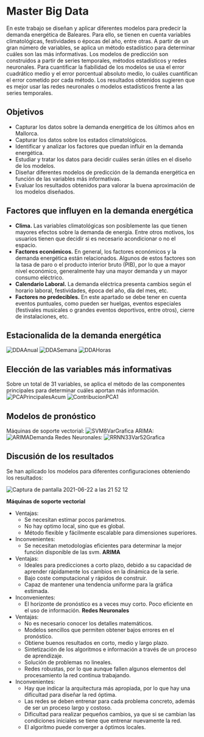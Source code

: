 # Master Big Data

En este trabajo se diseñan y aplicar diferentes modelos para predecir la demanda energética de Baleares. Para ello, se tienen en cuenta variables climatológicas, festividades o épocas del año, entre otras. A partir de un gran número de variables, se aplica un método estadístico para determinar cuáles son las más informativas. Los modelos de predicción son construidos a partir de series temporales, métodos estadísticos y redes neuronales. Para cuantificar la fiabilidad de los modelos se usa el error cuadrático medio y el error porcentual absoluto medio, lo cuáles cuantifican el error cometido por cada método. Los resultados obtenidos sugieren que es mejor usar las redes neuronales o modelos estadísticos frente a las series temporales.


## Objetivos
* Capturar los datos sobre la demanda energética de los últimos años en Mallorca.
* Capturar los datos sobre los estados climatológicos.
* Identificar y analizar los factores que puedan influir en la demanda energética.
* Estudiar y tratar los datos para decidir cuáles serán útiles en el diseño de los modelos.
* Diseñar diferentes modelos de predicción de la demanda energética en función de las variables más informativas.
* Evaluar los resultados obtenidos para valorar la buena aproximación de los modelos diseñados.

## Factores que influyen en la demanda energética
* **Clima.** Las variables climatológicas son posiblemente las que tienen mayores efectos sobre la demanda de energía. Entre otros motivos, los usuarios tienen que decidir si es necesario acondicionar o no el espacio.
* **Factores económicos.** En general, los factores económicos y la demanda energética están relacionados. Algunos de estos factores son la tasa de paro o el producto interior bruto (PIB), por lo que a mayor nivel económico, generalmente hay una mayor demanda y un mayor consumo eléctrico.
* **Calendario Laboral.** La demanda eléctrica presenta cambios según el horario laboral, festividades, época del año, día del mes, etc.
* **Factores no predecibles.** En este apartado se debe tener en cuenta eventos puntuales, como pueden ser huelgas, eventos especiales (festivales musicales o grandes eventos deportivos, entre otros), cierre de instalaciones, etc.

## Estacionalida de la demanda energética
![DDAAnual](https://user-images.githubusercontent.com/44135385/122987799-4bcf3c00-d3a1-11eb-9104-3ecbf930e951.png)
![DDASemana](https://user-images.githubusercontent.com/44135385/122987823-54277700-d3a1-11eb-9043-098427e9e531.png)
![DDAHoras](https://user-images.githubusercontent.com/44135385/122987831-58539480-d3a1-11eb-9df9-dd0543a9558d.png)

## Elección de las variables más informativas
Sobre un total de 31 variables, se aplica el método de las componentes principales para determinar cuáles aportan más información.
![PCAPrincipalesAcum](https://user-images.githubusercontent.com/44135385/122988217-c6985700-d3a1-11eb-8bce-061b217c5778.png)
![ContribucionPCA1](https://user-images.githubusercontent.com/44135385/122988149-b4b6b400-d3a1-11eb-8e97-d76cf9276e46.png)


## Modelos de pronóstico
Máquinas de soporte vectorial:
![SVM8VarGrafica](https://user-images.githubusercontent.com/44135385/122989852-95b92180-d3a3-11eb-89c0-443b26227247.png)
ARIMA:
![ARIMADemanda](https://user-images.githubusercontent.com/44135385/122989880-9ce02f80-d3a3-11eb-87e3-c549f651b753.png)
Redes Neuronales:
![RRNN33Var52Grafica](https://user-images.githubusercontent.com/44135385/122989942-ae293c00-d3a3-11eb-8a15-e16e1f564a8e.png)

## Discusión de los resultados
Se han aplicado los modelos para diferentes configuraciones obteniendo los resultados:

![Captura de pantalla 2021-06-22 a las 21 52 12](https://user-images.githubusercontent.com/44135385/122990497-4c1d0680-d3a4-11eb-9435-d3f3667b4e4b.png)

**Máquinas de soporte vectorial**
* Ventajas:
  * Se necesitan estimar pocos parámetros.
  * No hay optimo local, sino que es global.
  * Método flexible y fácilmente escalable para dimensiones superiores.
* Inconvenientes:
  * Se necesitan metodologías eficientes para determinar la mejor función disponible de las svm.
**ARIMA**
* Ventajas:
  * Ideales para predicciones a corto plazo, debido a su capacidad de aprender rápidamente los cambios en la dinámica de la serie.
  * Bajo coste computacional y rápidos de construir.
  * Capaz de mantener una tendencia uniforme para la gráfica estimada.
* Inconvenientes:
  * El horizonte de pronóstico es a veces muy corto. Poco eficiente en el uso de información.
**Redes Neuronales**
* Ventajas:
  * No es necesario conocer los detalles matemáticos.
  * Modelos sencillos que permiten obtener bajos errores en el pronóstico.
  * Obtiene buenos resultados en corto, medio y largo plazo.
  * Sintetización de los algoritmos e información a través de un proceso de aprendizaje.
  * Solución de problemas no lineales.
  * Redes robustas, por lo que aunque fallen algunos elementos del procesamiento la red continua trabajando.
* Inconvenientes:
  * Hay que indicar la arquitectura más apropiada, por lo que hay una dificultad para diseñar la red óptima.
  * Las redes se deben entrenar para cada problema concreto, además de ser un proceso largo y costoso.
  * Dificultad para realizar pequeños cambios, ya que si se cambian las condiciones iniciales se tiene que entrenar nuevamente la red.
  * El algoritmo puede converger a óptimos locales.






